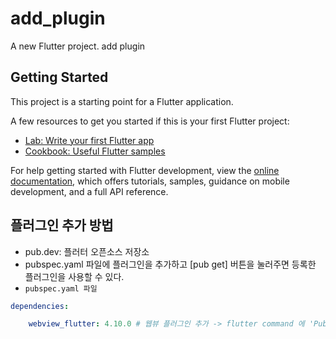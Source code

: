 # add_plugin

A new Flutter project.
add plugin

## Getting Started

This project is a starting point for a Flutter application.

A few resources to get you started if this is your first Flutter project:

- [Lab: Write your first Flutter app](https://docs.flutter.dev/get-started/codelab)
- [Cookbook: Useful Flutter samples](https://docs.flutter.dev/cookbook)

For help getting started with Flutter development, view the
[online documentation](https://docs.flutter.dev/), which offers tutorials,
samples, guidance on mobile development, and a full API reference.

## 플러그인 추가 방법
- pub.dev: 플러터 오픈소스 저장소
- pubspec.yaml 파일에 플러그인을 추가하고 [pub get] 버튼을 눌러주면 등록한 플러그인을 사용할 수 있다.
- `pubspec.yaml 파일`
```yaml
dependencies:

    webview_flutter: 4.10.0 # 웹뷰 플러그인 추가 -> flutter command 에 'Pub get' 버튼 눌러서 현재 프로젝트에 적용
```


